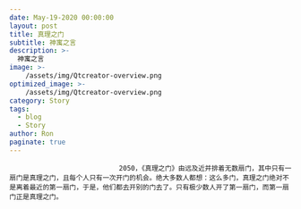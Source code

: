 ```yaml
---
date: May-19-2020 00:00:00
layout: post
title: 真理之门
subtitle: 神寓之言
description: >-
  神寓之言
image: >-
    /assets/img/Qtcreator-overview.png
optimized_image: >-
    /assets/img/Qtcreator-overview.png
category: Story
tags:
  - blog
  - Story
author: Ron
paginate: true
---
```


							　　2050，《真理之门》由远及近并排着无数扇门，其中只有一扇门是真理之门，且每个人只有一次开门的机会。绝大多数人都想：这么多门，真理之门绝对不是离着最近的第一扇门，于是，他们都去开别的门去了。只有极少数人开了第一扇门，而第一扇门正是真理之门。
							
							
						